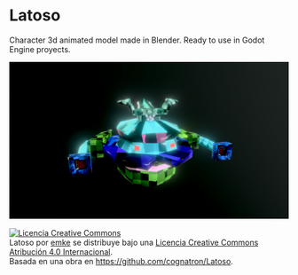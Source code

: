 # Latoso
Character 3d animated model made in Blender. Ready to use in Godot Engine proyects.

![](https://github.com/cognatron/Latoso/blob/master/latoso-screen-cmp.png)

<a rel="license" href="http://creativecommons.org/licenses/by/4.0/"><img alt="Licencia Creative Commons" style="border-width:0" src="https://i.creativecommons.org/l/by/4.0/88x31.png" /></a><br /><span xmlns:dct="http://purl.org/dc/terms/" href="http://purl.org/dc/dcmitype/Dataset" property="dct:title" rel="dct:type">Latoso</span> por <a xmlns:cc="http://creativecommons.org/ns#" href="https://skfb.ly/6CPyZ" property="cc:attributionName" rel="cc:attributionURL">emke</a> se distribuye bajo una <a rel="license" href="http://creativecommons.org/licenses/by/4.0/">Licencia Creative Commons Atribución 4.0 Internacional</a>.<br />Basada en una obra en <a xmlns:dct="http://purl.org/dc/terms/" href="https://github.com/cognatron/Latoso" rel="dct:source">https://github.com/cognatron/Latoso</a>.



